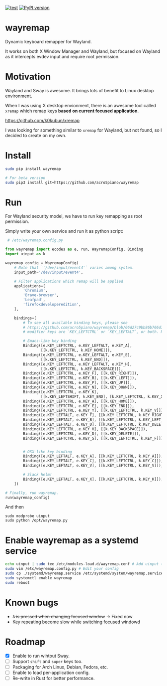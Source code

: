 [![test](https://github.com/acro5piano/wayremap/actions/workflows/test.yml/badge.svg)](https://github.com/acro5piano/wayremap/actions/workflows/test.yml)
[![PyPI version](https://badge.fury.io/py/wayremap.svg)](https://badge.fury.io/py/wayremap)

# wayremap

Dynamic keyboard remapper for Wayland.

It works on both X Window Manager and Wayland, but focused on Wayland as it intercepts evdev input and require root permission.

# Motivation

Wayland and Sway is awesome. It brings lots of benefit to Linux desktop environment.

When I was using X desktop envionment, there is an awesome tool called `xremap` which remap keys **based on current focused application**.

https://github.com/k0kubun/xremap

I was looking for something similar to `xremap` for Wayland, but not found, so I decided to create on my own.

# Install

```bash
sudo pip install wayremap

# For beta version
sudo pip3 install git+https://github.com/acro5piano/wayremap

```

# Run

For Wayland security model, we have to run key remapping as root permission.

Simply write your own service and run it as python script:

```python
 # /etc/wayremap.config.py

from wayremap import ecodes as e, run, WayremapConfig, Binding
import uinput as k

wayremap_config = WayremapConfig(
    # Note that `'/dev/input/event4'` varies among system.
    input_path='/dev/input/event4',

    # Filter applications which remap will be applied
    applications=[
        'Chromium',
        'Brave-browser',
        'Leafpad',
        'firefoxdeveloperedition',
    ],

    bindings=[
        # To see all available binding keys, please see
        # https://github.com/acro5piano/wayremap/blob/06d27c9bb86b766d7fd1e4230f3a16827785519e/wayremap/ecodes.py
        # modifier keys are `KEY_LEFTCTRL` or `KEY_LEFTALT`, or both. Neither `shift` nor `super` is not implemented yet.

        # Emacs-like key binding
        Binding([e.KEY_LEFTCTRL, e.KEY_LEFTALT, e.KEY_A],
                [[k.KEY_LEFTCTRL, k.KEY_HOME]]),
        Binding([e.KEY_LEFTCTRL, e.KEY_LEFTALT, e.KEY_E],
                [[k.KEY_LEFTCTRL, k.KEY_END]]),
        Binding([e.KEY_LEFTCTRL, e.KEY_LEFTALT, e.KEY_H],
                [[k.KEY_LEFTCTRL, k.KEY_BACKSPACE]]),
        Binding([e.KEY_LEFTCTRL, e.KEY_F], [[k.KEY_RIGHT]]),
        Binding([e.KEY_LEFTCTRL, e.KEY_B], [[k.KEY_LEFT]]),
        Binding([e.KEY_LEFTCTRL, e.KEY_P], [[k.KEY_UP]]),
        Binding([e.KEY_LEFTCTRL, e.KEY_N], [[k.KEY_DOWN]]),
        Binding([e.KEY_LEFTCTRL, e.KEY_K],
                [[k.KEY_LEFTSHIFT, k.KEY_END], [k.KEY_LEFTCTRL, k.KEY_X]]),
        Binding([e.KEY_LEFTCTRL, e.KEY_A], [[k.KEY_HOME]]),
        Binding([e.KEY_LEFTCTRL, e.KEY_E], [[k.KEY_END]]),
        Binding([e.KEY_LEFTCTRL, e.KEY_Y], [[k.KEY_LEFTCTRL, k.KEY_V]]),
        Binding([e.KEY_LEFTALT, e.KEY_F], [[k.KEY_LEFTCTRL, k.KEY_RIGHT]]),
        Binding([e.KEY_LEFTALT, e.KEY_B], [[k.KEY_LEFTCTRL, k.KEY_LEFT]]),
        Binding([e.KEY_LEFTALT, e.KEY_D], [[k.KEY_LEFTCTRL, k.KEY_DELETE]]),
        Binding([e.KEY_LEFTCTRL, e.KEY_H], [[k.KEY_BACKSPACE]]),
        Binding([e.KEY_LEFTCTRL, e.KEY_D], [[k.KEY_DELETE]]),
        Binding([e.KEY_LEFTCTRL, e.KEY_S], [[k.KEY_LEFTCTRL, k.KEY_F]]),


        # OSX-like key binding
        Binding([e.KEY_LEFTALT, e.KEY_A], [[k.KEY_LEFTCTRL, k.KEY_A]]),
        Binding([e.KEY_LEFTALT, e.KEY_C], [[k.KEY_LEFTCTRL, k.KEY_C]]),
        Binding([e.KEY_LEFTALT, e.KEY_V], [[k.KEY_LEFTCTRL, k.KEY_V]]),

        # Slack helm!
        Binding([e.KEY_LEFTALT, e.KEY_X], [[k.KEY_LEFTCTRL, k.KEY_K]]),
    ])

# Finally, run wayremap.
run(wayremap_config)

```

And then

```
sudo modprobe uinput
sudo python /opt/wayremap.py
```

# Enable wayremap as a systemd service

```bash
echo uinput | sudo tee /etc/modules-load.d/wayremap.conf # Add uinput to auto-loaded linux modules
sudo vim /etc/wayremap.config.py # Edit your config
sudo cp ./systemd/wayremap.service /etc/systemd/system/wayremap.service
sudo systemctl enable wayremap
sudo reboot
```

# Known bugs

- ~~`3` is pressed when changing focused window~~ → Fixed now
- Key repeating become slow while switching focused windowd

# Roadmap

- [x] Enable to run wihtout Sway.
- [ ] Support `shift` and `super` keys too.
- [ ] Packaging for Arch Linux, Debian, Fedora, etc.
- [ ] Enable to load per-application config.
- [ ] Re-write in Rust for better performance.
